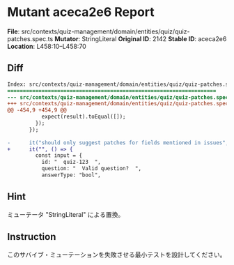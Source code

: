 # Mutant aceca2e6 Report

**File**: src/contexts/quiz-management/domain/entities/quiz/quiz-patches.spec.ts
**Mutator**: StringLiteral
**Original ID**: 2142
**Stable ID**: aceca2e6
**Location**: L458:10–L458:70

## Diff

```diff
Index: src/contexts/quiz-management/domain/entities/quiz/quiz-patches.spec.ts
===================================================================
--- src/contexts/quiz-management/domain/entities/quiz/quiz-patches.spec.ts	original
+++ src/contexts/quiz-management/domain/entities/quiz/quiz-patches.spec.ts	mutated #2142
@@ -454,9 +454,9 @@
           expect(result).toEqual([]);
         });
       });
 
-      it("should only suggest patches for fields mentioned in issues", () => {
+      it("", () => {
         const input = {
           id: "  quiz-123  ",
           question: "  Valid question?  ",
           answerType: "bool",
```

## Hint

ミューテータ "StringLiteral" による置換。

## Instruction

このサバイブ・ミューテーションを失敗させる最小テストを設計してください。

